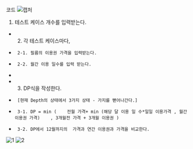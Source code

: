 코드
![캡처](https://github.com/user-attachments/assets/edf209a4-063f-4835-8f1c-e3f526b95785)
1. 테스트 케이스 개수를 입력받는다.
 *  2. 각 테스트 케이스마다,
 *      2-1. 필름의 이용권 가격을 입력받는다.
 *      2-2. 월간 이용 일수를 입력 받는다.
 *
 *  3. DP식을 작성한다.
 *      [현재 Depth의 상태에서 3가지 상태 - 가지를 뻗어나간다.]
 *      3-1. DP = min (    전월 가격+ min (해당 달 이용 일 수*일일 이용가격 , 월간 이용권 가격)    , 3개월전 가격 + 3개월 이용권 )
 *      3-2. DP에서 12월까지의  가격과 연간 이용권과 가격을 비교한다.
![1](https://github.com/user-attachments/assets/b9809762-c8d3-45e9-b4f0-a14afe757a07)
![2](https://github.com/user-attachments/assets/012f66d3-8f0b-47e9-9067-5a6a4f328549)
